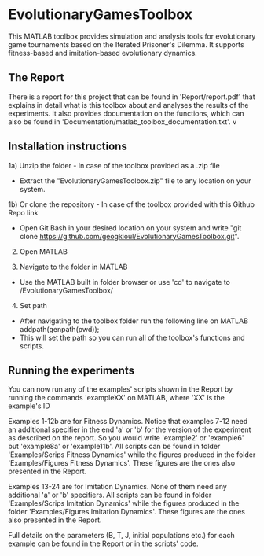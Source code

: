 # EvolutionaryGamesToolbox
This MATLAB toolbox provides simulation and analysis tools for evolutionary game tournaments based on the Iterated Prisoner's Dilemma. It supports fitness-based and imitation-based evolutionary dynamics.

## The Report
There is a report for this project that can be found in 'Report/report.pdf' that explains in detail what is this toolbox about and analyses the results of the experiments. It also provides documentation on the functions, which can also be found in 'Documentation/matlab_toolbox_documentation.txt'.
ν
## Installation instructions
1a) Unzip the folder - In case of the toolbox provided as a .zip file
- Extract the "EvolutionaryGamesToolbox.zip" file to any location on your system.

1b) Or clone the repository - In case of the toolbox provided with this Github Repo link
- Open Git Bash in your desired location on your system and write "git clone https://github.com/geogkioul/EvolutionaryGamesToolbox.git".

2) Open MATLAB

3) Navigate to the folder in MATLAB
- Use the MATLAB built in folder browser or use 'cd' to navigate to /EvolutionaryGamesToolbox/

4) Set path
- After navigating to the toolbox folder run the following line on MATLAB
addpath(genpath(pwd));
- This will set the path so you can run all of the toolbox's functions and scripts.

## Running the experiments
You can now run any of the examples' scripts shown in the Report by running the commands 'exampleXX' on MATLAB, where 'XX' is the example's ID

Examples 1-12b are for Fitness Dynamics. Notice that examples 7-12 need an additional specifier in the end 'a' or 'b' for the version of the experiment as described on the report. So you would write 'example2' or 'example6' but 'example8a' or 'example11b'. All scripts can be found in folder 'Examples/Scrips Fitness Dynamics' while the figures produced in the folder 'Examples/Figures Fitness Dynamics'. These figures are the ones also presented in the Report.

Examples 13-24 are for Imitation Dynamics. None of them need any additional 'a' or 'b' specifiers. All scripts can be found in folder 'Examples/Scrips Imitation Dynamics' while the figures produced in the folder 'Examples/Figures Imitation Dynamics'. These figures are the ones also presented in the Report.

Full details on the parameters (B, T, J, initial populations etc.) for each example can be found in the Report or in the scripts' code.